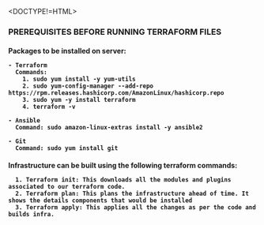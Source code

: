 <DOCTYPE!=HTML>
<body>
  <h3> PREREQUISITES BEFORE RUNNING TERRAFORM FILES </h3>
  <h4>
    Packages to be installed on server:

    - Terraform
      Commands: 
        1. sudo yum install -y yum-utils
        2. sudo yum-config-manager --add-repo https://rpm.releases.hashicorp.com/AmazonLinux/hashicorp.repo
        3. sudo yum -y install terraform
        4. terraform -v

    - Ansible
      Command: sudo amazon-linux-extras install -y ansible2
    
    - Git
      Command: sudo yum install git
  </h4>
  <h4>
    Infrastructure can be built using the following terraform commands:
    
      1. Terraform init: This downloads all the modules and plugins associated to our terraform code.
      2. Terraform plan: This plans the infrastructure ahead of time. It shows the details components that would be installed
      3. Terraform apply: This applies all the changes as per the code and builds infra.
  </h4>
</body>
